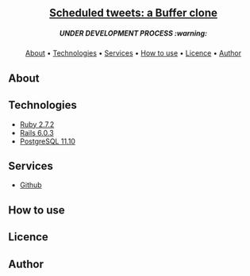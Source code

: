 <h2 align="center"><a href=""> Scheduled tweets: a Buffer clone </a></h2>
<h5 align="center">UNDER DEVELOPMENT PROCESS :warning: </h5>

<p align="center">
 <a href="#about">About</a> •
 <a href="#technologies">Technologies</a> • 
 <a href="#services">Services</a> • 
 <a href="#how-to-use">How to use</a> • 
 <a href="#licence">Licence</a> • 
 <a href="#author">Author</a>
</p>

## About

## Technologies

* [Ruby 2.7.2](https://www.ruby-lang.org/)
* [Rails 6.0.3](https://rubyonrails.org/)
* [PostgreSQL 11.10](https://www.postgresql.org/)

## Services

* [Github](https://github.com/)

## How to use

## Licence

## Author


